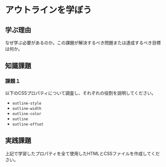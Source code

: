 # アウトラインを学ぼう

## 学ぶ理由

なぜ学ぶ必要があるのか。この課題が解決するべき問題または達成するべき目標は何か。

## 知識課題

### 課題１

以下のCSSプロパティについて調査し、それぞれの役割を説明してください。

- `outline-style`
- `outline-width`
- `outline-color`
- `outline`
- `outline-offset`

## 実践課題

上記で学習したプロパティを全て使用したHTMLとCSSファイルを作成してください。
